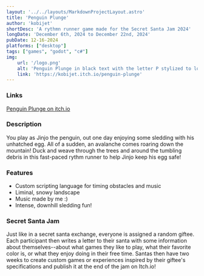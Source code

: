 ```yaml
---
layout: '../../layouts/MarkdownProjectLayout.astro'
title: 'Penguin Plunge'
author: 'kobijet'
shortDesc: 'A rythmn runner game made for the Secret Santa Jam 2024'
longDate: 'December 6th, 2024 to December 22nd, 2024'
pubDate: 12-16-2024
platforms: ["desktop"]
tags: ["games", "godot", "c#"]
img:
    url: '/logo.png'
    alt: 'Penguin Plunge in black text with the letter P stylized to look like a penguin'
    link: 'https://kobijet.itch.io/penguin-plunge'
---
```


### Links
[Penguin Plunge on itch.io](https://kobijet.itch.io/penguin-plunge)

### Description
You play as Jinjo the penguin, out one day enjoying some sledding with his unhatched egg. All of a sudden, an avalanche comes roaring down the mountain! Duck and weave through the trees and around the tumbling debris in this fast-paced rythm runner to help Jinjo keep his egg safe!

<script type="module" src="https://viewer.aircada.com/embedder.js"></script>
<air-viewer smartId="1239614e6"></air-viewer>

### Features
- Custom scripting language for timing obstacles and music
- Liminal, snowy landscape
- Music made by me :)
- Intense, downhill sledding fun!

### Secret Santa Jam
Just like in a secret santa exchange, everyone is assigned a random giftee. Each participant then writes a letter to their santa with some information about themselves--about what games they like to play, what their favorite color is, or what they enjoy doing in their free time. Santas then have two weeks to create custom games or experiences inspired by their giftee's specifications and publish it at the end of the jam on Itch.io!

